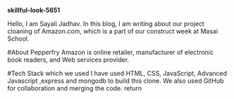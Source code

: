 **skillful-look-5651**
  <br>
<p>Hello, I am Sayali Jadhav. In this blog, I am writing about our project cloaning of Amazon.com, which is a part of our construct week at Masai School.<p>
  
#About Pepperfry
Amazon is online retailer, manufacturer of electronic book readers, and Web services provider.

#Tech Stack which we used
I have used HTML, CSS, JavaScript, Advanced Javascript ,express and mongodb to build this clone. We also used GitHub for collaboration and merging the code.  return
